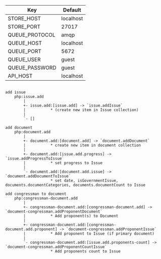 

| Key               | Default       |
| ----------------- | ------------- |
| STORE_HOST        | localhost     |
| STORE_PORT        | 27017         |
| QUEUE_PROTOCOL    | amqp          |
| QUEUE_HOST        | localhost     |
| QUEUE_PORT        | 5672          |
| QUEUE_USER        | guest         |
| QUEUE_PASSWORD    | guest         |
| API_HOST          | localhost     |



```

add issue
    php:issue.add
        |
        +- issue.add:[issue.add] -> `issue.addIssue`
        |           * (create new item in Issue collection)
        |
        `- []
        
add document
    php:document.add
        |
        +- document.add:[document.add] -> `document.addDocument`
        |           * create new item in document collection
        |
        +- document.add:[issue.add.progress] -> `issue.addProgressToIssue`
        |           * set progress to Issue
        |
        `- document.add:[document.add.issue] -> `document.addDocumentToIssue`
                    * set date, isGovernmentIssue, documents.documentCategories, documents.documentCount to Issue

add congressman to document
    php:congressman-document.add
        |
        +- congressman-document.add:[congressman-document.add] -> `document-congressman.addProponentDocument` 
        |           * Add proponent(s) to Document
        |
        +- congressman-document.add:[congressman-document.add.proponent] -> `document-congressman.addProponentIssue`
        |           * Add proponent to Issue (if primary document)
        |
        `- congressman-document.add:[issue.add.proponents-count] -> `document-congressman.addProponentCountIssue`
                    * Add proponents count to Issue

```

